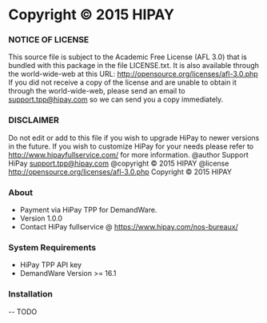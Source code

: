 # Copyright © 2015 HIPAY

### NOTICE OF LICENSE
This source file is subject to the Academic Free License (AFL 3.0)
that is bundled with this package in the file LICENSE.txt.
It is also available through the world-wide-web at this URL:
http://opensource.org/licenses/afl-3.0.php
If you did not receive a copy of the license and are unable to
obtain it through the world-wide-web, please send an email
to support.tpp@hipay.com so we can send you a copy immediately.

### DISCLAIMER
Do not edit or add to this file if you wish to upgrade HiPay to newer
versions in the future. If you wish to customize HiPay for your
needs please refer to http://www.hipayfullservice.com/ for more information.
@author    Support HiPay <support.tpp@hipay.com>
@copyright © 2015 HIPAY
@license   http://opensource.org/licenses/afl-3.0.php
Copyright © 2015 HIPAY

### About
- Payment via HiPay TPP for DemandWare.
- Version 1.0.0
- Contact HiPay fullservice @ https://www.hipay.com/nos-bureaux/

### System Requirements
- HiPay TPP API key
- DemandWare Version >= 16.1

### Installation

-- TODO
